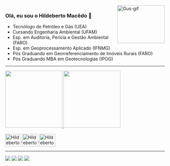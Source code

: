 <div>
  <img align="right" alt="Gus-gif" height="120" width="150" src="https://tenor.com/view/maps-coordinates-shane-madej-funny-gif-14801560">
</div>

### Olá, eu sou o Hildeberto Macêdo 👋

* Tecnólogo de Petróleo e Gás (UEA)
* Cursando Engenharia Ambiental (UFAM)
* Esp. em Auditoria, Perícia e Gestão Ambiental (FARO)
* Esp. em Geoprocessamento Aplicado (IFNMG)
* Pós Graduando em Georreferenciamento de Imóveis Rurais (FARO)
* Pós Graduando MBA em Geotecnologias (IPOG)

___

<div align="left">
  <a href="https://github.com/hidebertomacedo">
  <img height="180em" src="https://github-readme-stats.vercel.app/api?username=hildebertomacedo&show_icons=true&theme=dark&include_all_commits=true&count_private=true"/>
  <img height="180em" src="https://github-readme-stats.vercel.app/api/top-langs/?username=hildebertomacedo&layout=compact&langs_count=7&theme=dark"/>
</div>
  
<div style="display: inline_block"><br>
 <img align="center" alt="Hildeberto-Py" height="40" width="50" src="https://cdn.jsdelivr.net/gh/devicons/devicon/icons/python/python-original-wordmark.svg">
 <img align="center" alt="Hildeberto-SQLServer" height="40" width="50" src="https://cdn.jsdelivr.net/gh/devicons/devicon/icons/microsoftsqlserver/microsoftsqlserver-plain-wordmark.svg">
 <img align="center" alt="Hildeberto-MySQL" height="40" width="50" src="https://cdn.jsdelivr.net/gh/devicons/devicon/icons/mysql/mysql-original-wordmark.svg">
</div>
  
___
  
<div> 
   <a href="https://instagram.com/hildeberto.macedo" target="_blank"><img src="https://img.shields.io/badge/-Instagram-%23E4405F?style=for-the-badge&logo=instagram&logoColor=white" target="_blank"></a>
  <a href = "mailto:hildeberto.filho@hotmail.com"><img src="https://img.shields.io/badge/Microsoft_Outlook-0078D4?style=for-the-badge&logo=microsoft-outlook&logoColor=white" target="_blank"></a>
  <a href="https://www.linkedin.com/in/hildebertomacedo/" target="_blank"><img src="https://img.shields.io/badge/-LinkedIn-%230077B5?style=for-the-badge&logo=linkedin&logoColor=white" target="_blank"></a>
  <a href="https://hildebertomacedo.medium.com/" target="_blank"><img src="https://img.shields.io/badge/Medium-12100E?style=for-the-badge&logo=medium&logoColor=white"_blank"></a>
